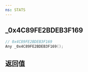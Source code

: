 ```yaml
---
ns: STATS
---
```

## _0x4C89FE2BDEB3F169

```c
// 0x4C89FE2BDEB3F169
Any _0x4C89FE2BDEB3F169();
```


## 返回值
